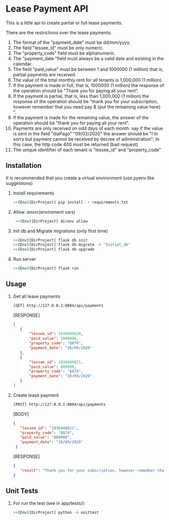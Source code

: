 # Lease Payment API

This is a little api to create partial or full lease payments. 

There are the restrictions over the lease payments:
   1. The format of the "payment_date" must be dd/mm/yyyy.
   2. The field "lessee_id" must be only numeric.
   3. The "property_code" field must be alphanumeric.
   4. The "payment_date "field must always be a valid date and
      existing in the calendar.
   5. The field "paid_value" must be between 1 and 1000000 (1
      million) that is, partial payments are received.
   6. The value of the total monthly rent for all
      tenants is 1,000,000 (1 million).
   7. If the payment is made in full, that is, 1000000 (1 million) the
      response of the operation should be "Thank you for paying
      all your rent”.
   8. If the payment is partial, that is, less than 1,000,000 (1
      million) the response of the operation should be "thank you
      for your subscription, however remember that you need
      pay $ {put the remaining value here} ".
   9. If the payment is made for the remaining value, the answer of
      the operation should be "thank you for paying all your rent".
   10. Payments are only received on odd days of each month.
      say if the value is sent in the field "díaPago"
      "09/02/2020" the answer should be "I'm sorry but payment cannot 
       be received by decree of administration"; In this case, the http code 400 must be returned (bad request)
   11. The unique identifier of each tenant is "lessee_id" and "property_code" 


## Installation

It is recommended that you create a virtual environment (use pyenv like suggestions)

1. Install requirements
    ```sh
    >>(Env)[DirProject] pip install -r requirements.txt
    ```
   
2. Allow .envrc(enviroment vars)
   ```sh
    >>(Env)[DirProject] direnv allow
    ```
   
3. Init db and Migrate migrations (only first time)
    ```sh
    >>(Env)[DirProject] flask db init
    >>(Env)[DirProject] flask db migrate -m "Initial_db"
    >>(Env)[DirProject] flask db upgrade
    ```

4. Run server
    ```sh
    >>(Env)[DirProject] flask run
    ```

## Usage


1. Get all lease payments
    ```sh
    [GET] http://127.0.0.1:8084/api/payments
    ```

    [RESPONSE]
    ```json
    [
       {
           "lessee_id": 1036946620,
           "paid_value": 1000000,
           "property_code": "8879",
           "payment_date": "26/09/2020"
       },
       {
           "lessee_id": 1036946621,
           "paid_value": 800000,
           "property_code": "8874",
           "payment_date": "28/09/2020"
       }
    ]
    ```

2. Create lease payment
    ```sh
    [POST] http://127.0.0.1:8084/api/payments
    ```

    [BODY]
    ```json
    {
       "lessee_id": "1036946621",
       "property_code": "8874",
       "paid_value": "800000",
       "payment_date": "28/09/2020"
     }
    ```
   
   [RESPONSE]
    ```json
    {
       "result": "Thank you for your subscription, however remember that you need to pay 200000"
    }
    ```

## Unit Tests

1. For run the test (see in app/tests/):

    ```sh
    >>(Env)[DirProject] python -m unittest
    ```
